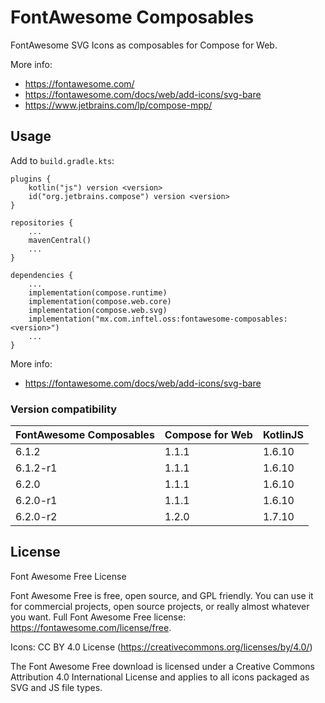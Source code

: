 # FontAwesome Composables

FontAwesome SVG Icons as composables for Compose for Web.

More info:

- https://fontawesome.com/
- https://fontawesome.com/docs/web/add-icons/svg-bare
- https://www.jetbrains.com/lp/compose-mpp/

## Usage

Add to `build.gradle.kts`:

```
plugins {
    kotlin("js") version <version>
    id("org.jetbrains.compose") version <version>
}

repositories {
    ...
    mavenCentral()
    ...
}

dependencies {
    ...
    implementation(compose.runtime)
    implementation(compose.web.core)
    implementation(compose.web.svg)
    implementation("mx.com.inftel.oss:fontawesome-composables:<version>")
    ...
}
```

More info:

- https://fontawesome.com/docs/web/add-icons/svg-bare

### Version compatibility

| FontAwesome Composables | Compose for Web | KotlinJS |
|-------------------------|-----------------|----------|
| 6.1.2                   | 1.1.1           | 1.6.10   |
| 6.1.2-r1                | 1.1.1           | 1.6.10   |
| 6.2.0                   | 1.1.1           | 1.6.10   |
| 6.2.0-r1                | 1.1.1           | 1.6.10   |
| 6.2.0-r2                | 1.2.0           | 1.7.10   |
## License

Font Awesome Free License

Font Awesome Free is free, open source, and GPL friendly. You can use it for
commercial projects, open source projects, or really almost whatever you want.
Full Font Awesome Free license: https://fontawesome.com/license/free.

Icons: CC BY 4.0 License (https://creativecommons.org/licenses/by/4.0/)

The Font Awesome Free download is licensed under a Creative Commons
Attribution 4.0 International License and applies to all icons packaged
as SVG and JS file types.
